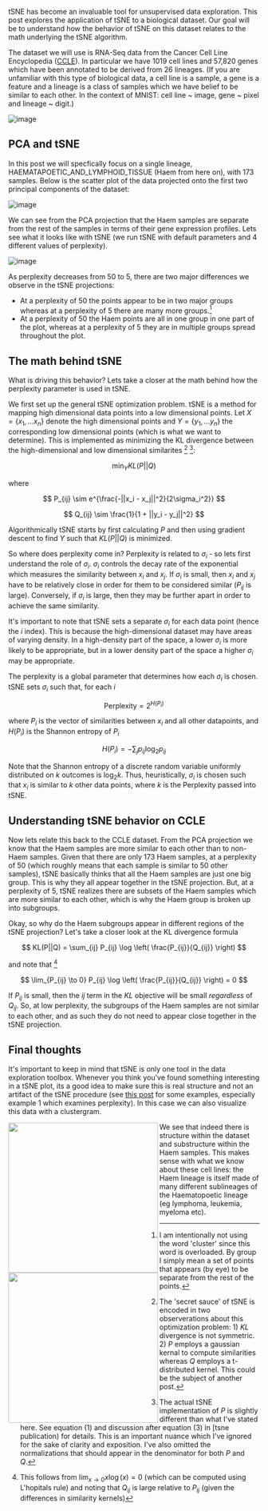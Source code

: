 tSNE has become an invaluable tool for unsupervised data exploration. This post explores the application of tSNE to a biological dataset. Our goal will be to understand how the behavior of tSNE on this dataset relates to the math underlying the tSNE algorithm.

The dataset we will use is RNA-Seq data from the Cancer Cell Line Encyclopedia ([CCLE](https://portals.broadinstitute.org/ccle)). In particular we have 1019 cell lines and 57,820 genes which have been annotated to be derived from 26 lineages. (If you are unfamiliar with this type of biological data, a cell line is a sample, a gene is a feature and a lineage is a class of samples which we have belief to be similar to each other. In the context of MNIST: cell line ~ image, gene ~ pixel and lineage ~ digit.)

![image](fig/ccle_lineage_histogram.png)

## PCA and tSNE
In this post we will specfically focus on a single lineage, HAEMATAPOETIC\_AND\_LYMPHOID\_TISSUE (Haem from here on), with 173 samples. Below is the scatter plot of the data projected onto the first two principal components of the dataset:

![image](fig/ccle_pca.png)

We can see from the PCA projection that the Haem samples are separate from the rest of the samples in terms of their gene expression profiles. Lets see what it looks like with tSNE (we run tSNE with default parameters and 4 different values of perplexity).

![image](fig/ccle_tsne.png)

As perplexity decreases from 50 to 5, there are two major differences we observe in the tSNE projections: 

* At a perplexity of 50 the points appear to be in two major groups whereas at a perplexity of 5 there are many more groups.[^group]
* At a perplexity of 50 the Haem points are all in one group in one part of the plot, whereas at a perplexity of 5 they are in multiple groups spread throughout the plot. 

## The math behind tSNE
What is driving this behavior? Lets take a closer at the math behind how the perplexity parameter is used in tSNE.

We first set up the general tSNE optimization problem. tSNE is a method for mapping high dimensional data points into a low dimensional points. Let $X = \{x_1, ... x_n\}$ denote the high dimensional points and $Y = \{y_1, ... y_n\}$ the corresponding low dimensional points (which is what we want to determine). This is implemented as minimizing the KL divergence between the high-dimensional and low dimensional similarites [^secretsauce] [^psim]:

$$ 
\min_Y KL(P||Q) 
$$

where 

$$
P_{ij} \sim e^{\frac{-||x_i - x_j||^2}{2\sigma_i^2}}
$$

$$
Q_{ij} \sim \frac{1}{1 + ||y_i - y_j||^2}
$$

Algorithmically tSNE starts by first calculating $P$ and then using gradient descent to find $Y$ such that $KL(P||Q)$ is minimized. 

So where does perplexity come in? Perplexity is related to $\sigma_i$ - so lets first understand the role of $\sigma_i$. $\sigma_i$ controls the decay rate of the exponential which measures the similarity between $x_i$ and $x_j$. If $\sigma_i$ is small, then $x_i$ and $x_j$ have to be relatively close in order for them to be considered similar ($P_{ij}$ is large). Conversely, if $\sigma_i$ is large, then they may be further apart in order to achieve the same similarity. 

It's important to note that tSNE sets a separate $\sigma_i$ for each data point (hence the $i$ index). This is because the high-dimensional dataset may have areas of varying density. In a high-density part of the space, a lower $\sigma_i$ is more likely to be appropriate, but in a lower density part of the space a higher $\sigma_i$ may be appropriate.

The perplexity is a global parameter that determines how each $\sigma_i$ is chosen. tSNE sets $\sigma_i$ such that, for each $i$

$$
\text{Perplexity} = 2^{H(P_i)}
$$

where $P_i$ is the vector of similarities between $x_i$ and all other datapoints, and $H(P_i)$ is the Shannon entropy of $P_i$

$$
H(P_i) = - \sum_j p_{ij} \log_2 p_{ij}
$$

Note that the Shannon entropy of a discrete random variable uniformly distributed on $k$ outcomes is $\log_2 k$. Thus, heuristically, $\sigma_i$ is chosen such that $x_i$ is similar to $k$ other data points, where $k$ is the Perplexity passed into tSNE. 

## Understanding tSNE behavior on CCLE
Now lets relate this back to the CCLE dataset. From the PCA projection we know that the Haem samples are more similar to each other than to non-Haem samples. Given that there are only 173 Haem samples, at a perplexity of 50 (which roughly means that each sample is similar to 50 other samples), tSNE basically thinks that all the Haem samples are just one big group. This is why they all appear together in the tSNE projection. But, at a perplexity of 5, tSNE realizes there are subsets of the Haem samples which are more similar to each other, which is why the Haem group is broken up into subgroups.

Okay, so why do the Haem subgroups appear in different regions of the tSNE projection? Let's take a closer look at the KL divergence formula

$$
KL(P||Q) = \sum_{ij} P_{ij} \log \left( \frac{P_{ij}}{Q_{ij}} \right)
$$

and note that [^lhopital]

$$
\lim_{P_{ij} \to 0} P_{ij} \log \left( \frac{P_{ij}}{Q_{ij}} \right) = 0
$$

If $P_{ij}$ is small, then the $ij$ term in the $KL$ objective will be small *regardless* of $Q_{ij}$. So, at low perplexity, the subgroups of the Haem samples are not similar to each other, and as such they do not need to appear close together in the tSNE projection.

## Final thoughts

It's important to keep in mind that tSNE is only one tool in the data exploration toolbox. Whenever you think you've found something interesting in a tSNE plot, its a good idea to make sure this is real structure and not an artifact of the tSNE procedure (see [this post](https://distill.pub/2016/misread-tsne/) for some examples, especially example 1 which examines perplexity). In this case we can also visualize this data with a clustergram. 

<!--![image](fig/ccle_clustermap_haem.png)
![image](fig/ccle_clustermap_all.png)-->

<img width = 300 src="fig/ccle_clustermap_all.png" align="left"/> <img width = 300 src="fig/ccle_clustermap_haem.png" align="left"/>

We see that indeed there is structure within the dataset and substructure within the Haem samples. This makes sense with what we know about these cell lines: the Haem lineage is itself made of many different sublineages of the Haematopoetic lineage (eg lymphoma, leukemia, myeloma etc). 

[^secretsauce]: The 'secret sauce' of tSNE is encoded in two observerations about this optimization problem: 1) $KL$ divergence is not symmetric. 2) $P$ employs a gaussian kernal to compute similarities whereas $Q$ employs a t-distributed kernel. This could be the subject of another post.

[^psim]: The actual tSNE implementation of $P$ is slightly different than what I've stated here. See equation (1) and discussion after equation (3) in [tsne publication) for details. This is an important nuance which I've ignored for the sake of clarity and exposition. I've also omitted the normalizations that should appear in the denominator for both $P$ and $Q$.

[^group]: I am intentionally not using the word 'cluster' since this word is overloaded. By group I simply mean a set of points that appears (by eye) to be separate from the rest of the points.

[^lhopital]: This follows from $\lim_{x \to 0} x \log(x) = 0$ (which can be computed using L'hopitals rule) and noting that $Q_{ij}$ is large relative to $P_{ij}$ (given the differences in similarity kernels)